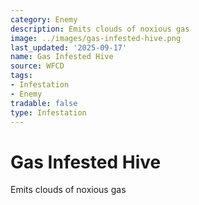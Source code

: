 ```yaml
---
category: Enemy
description: Emits clouds of noxious gas
image: ../images/gas-infested-hive.png
last_updated: '2025-09-17'
name: Gas Infested Hive
source: WFCD
tags:
- Infestation
- Enemy
tradable: false
type: Infestation
---
```


# Gas Infested Hive

Emits clouds of noxious gas

